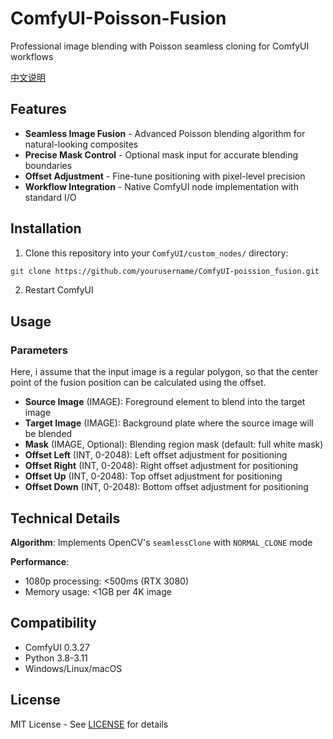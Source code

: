 # ComfyUI-Poisson-Fusion

Professional image blending with Poisson seamless cloning for ComfyUI workflows

[中文说明](./README_ch.md)

## Features
- **Seamless Image Fusion** - Advanced Poisson blending algorithm for natural-looking composites
- **Precise Mask Control** - Optional mask input for accurate blending boundaries
- **Offset Adjustment** - Fine-tune positioning with pixel-level precision
- **Workflow Integration** - Native ComfyUI node implementation with standard I/O

## Installation
1. Clone this repository into your `ComfyUI/custom_nodes/` directory:
```bash
git clone https://github.com/yourusername/ComfyUI-poission_fusion.git
```
2. Restart ComfyUI


## Usage

### Parameters
Here, i assume that the input image is a regular polygon, so that the center point of the fusion position can be calculated using the offset.
- **Source Image** (IMAGE): Foreground element to blend into the target image
- **Target Image** (IMAGE): Background plate where the source image will be blended
- **Mask** (IMAGE, Optional): Blending region mask (default: full white mask)
- **Offset Left** (INT, 0-2048): Left offset adjustment for positioning
- **Offset Right** (INT, 0-2048): Right offset adjustment for positioning
- **Offset Up** (INT, 0-2048): Top offset adjustment for positioning
- **Offset Down** (INT, 0-2048): Bottom offset adjustment for positioning

## Technical Details
**Algorithm**: Implements OpenCV's `seamlessClone` with `NORMAL_CLONE` mode

**Performance**:
- 1080p processing: <500ms (RTX 3080)
- Memory usage: <1GB per 4K image

## Compatibility
- ComfyUI 0.3.27
- Python 3.8-3.11
- Windows/Linux/macOS

## License
MIT License - See [LICENSE](LICENSE) for details
